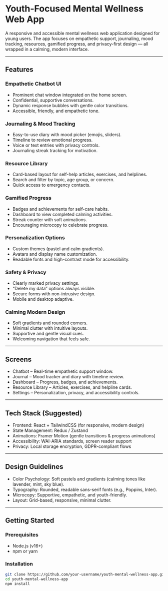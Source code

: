 # Youth-Focused Mental Wellness Web App

A responsive and accessible mental wellness web application designed for young users. The app focuses on empathetic support, journaling, mood tracking, resources, gamified progress, and privacy-first design — all wrapped in a calming, modern interface.

---

## Features

### Empathetic Chatbot UI
- Prominent chat window integrated on the home screen.
- Confidential, supportive conversations.
- Dynamic response bubbles with gentle color transitions.
- Accessible, friendly, and empathetic tone.

### Journaling & Mood Tracking
- Easy-to-use diary with mood picker (emojis, sliders).
- Timeline to review emotional progress.
- Voice or text entries with privacy controls.
- Journaling streak tracking for motivation.

### Resource Library
- Card-based layout for self-help articles, exercises, and helplines.
- Search and filter by topic, age group, or concern.
- Quick access to emergency contacts.

### Gamified Progress
- Badges and achievements for self-care habits.
- Dashboard to view completed calming activities.
- Streak counter with soft animations.
- Encouraging microcopy to celebrate progress.

### Personalization Options
- Custom themes (pastel and calm gradients).
- Avatars and display name customization.
- Readable fonts and high-contrast mode for accessibility.

### Safety & Privacy
- Clearly marked privacy settings.
- “Delete my data” options always visible.
- Secure forms with non-intrusive design.
- Mobile and desktop adaptive.

### Calming Modern Design
- Soft gradients and rounded corners.
- Minimal clutter with intuitive layouts.
- Supportive and gentle visual cues.
- Welcoming navigation that feels safe.

---

## Screens

- Chatbot – Real-time empathetic support window.
- Journal – Mood tracker and diary with timeline review.
- Dashboard – Progress, badges, and achievements.
- Resource Library – Articles, exercises, and helpline cards.
- Settings – Personalization, privacy, and accessibility controls.

---

## Tech Stack (Suggested)

- Frontend: React + TailwindCSS (for responsive, modern design)
- State Management: Redux / Zustand
- Animations: Framer Motion (gentle transitions & progress animations)
- Accessibility: WAI-ARIA standards, screen reader support
- Privacy: Local storage encryption, GDPR-compliant flows

---

## Design Guidelines

- Color Psychology: Soft pastels and gradients (calming tones like lavender, mint, sky blue).
- Typography: Rounded, readable sans-serif fonts (e.g., Poppins, Inter).
- Microcopy: Supportive, empathetic, and youth-friendly.
- Layout: Grid-based, responsive, minimal clutter.

---

## Getting Started

### Prerequisites
- Node.js (v16+)
- npm or yarn

### Installation
```bash
git clone https://github.com/your-username/youth-mental-wellness-app.git
cd youth-mental-wellness-app
npm install
